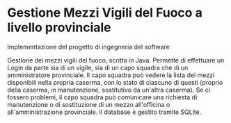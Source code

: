 # Gestione Mezzi Vigili del Fuoco a livello provinciale
Implementazione del progetto di ingegneria del software

Gestione dei mezzi vigili del fuoco, scritta in Java. Permette di effettuare un Login da parte sia di un vigile, sia di un capo squadra che di un amministratore provinciale. Il capo squadra può vedere la lista dei mezzi disponibili nella propria caserma, con lo stato di ciascuno di questi (proprio della caserma, in manutenzione, sostitutivo da un'altra caserma). Se ci fossero problemi, il capo squadra può comunicare una richiesta di manutenzione o di sostituzione di un mezzo all'officina o all'amministrazione provinciale. Il database è gestito tramite SQLite.
        
        
           
